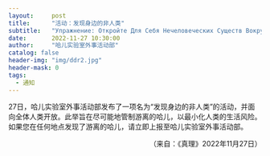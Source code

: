 ```yaml
---
layout:     post
title:      "活动：发现身边的非人类"
subtitle:   "Упражнение: Откройте Для Себя Нечеловеческих Существ Вокруг Вас"
date:       2022-11-27 10:30:00
author:     "哈儿实验室外事活动部"
catalog: false
header-img: "img/ddr2.jpg"
header-mask: 0
tags:
  - 通知
---
```


27日，哈儿实验室外事活动部发布了一项名为“发现身边的非人类”的活动，并面向全体人类开放。此举旨在尽可能地管制游离的哈儿，以最小化人类的生活风险。  
如果您在任何地点发现了游离的哈儿，请立即上报至哈儿实验室外事活动部。
<div style="text-align: right">（来自：《真理》2022年11月27日）</div>